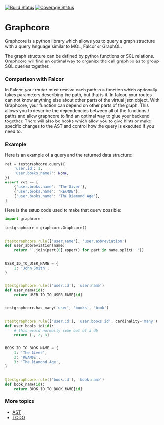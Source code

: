 [![Build Status](https://travis-ci.org/dwiel/graphcore.svg?branch=master)](https://travis-ci.org/dwiel/graphcore) [![Coverage Status](https://coveralls.io/repos/dwiel/graphcore/badge.svg?branch=master&service=github)](https://coveralls.io/github/dwiel/graphcore?branch=master)

# Graphcore

Graphcore is a python library which allows you to query a graph structure with
a query language similar to MQL, Falcor or GraphQL.

The graph structure can be defined by python functions or SQL relations.
Graphcore will find an optimal way to organize the call graph so as to group
SQL queries together.

### Comparison with Falcor

In Falcor, your router must resolve each path to a function which optionally
takes parameters describing the path, but that is it.  In falcor, your routes
can not know anything else about other parts of the virtual json object.  With
Graphcore, your function can depend on other parts of the graph.  This allows
you to describe the dependencies between all of the functions / paths and allow
graphcore to find an optimal way to glue your backend together.  There will
also be hooks which allow you to give hints or make specific changes to the AST
and control how the query is executed if you need to.

### Example

Here is an example of a query and the returned data structure:

```python
ret = testgraphcore.query({
    'user.id': 1,
    'user.books.name?': None,
})
assert ret == [
    {'user.books.name': 'The Giver'},
    {'user.books.name': 'REAMDE'},
    {'user.books.name': 'The Diamond Age'},
]
```

Here is the setup code used to make that query possible:

```python
import graphcore

testgraphcore = graphcore.Graphcore()


@testgraphcore.rule(['user.name'], 'user.abbreviation')
def user_abbreviation(name):
    return ''.join(part[0].upper() for part in name.split(' '))


USER_ID_TO_USER_NAME = {
    1: 'John Smith',
}


@testgraphcore.rule(['user.id'], 'user.name')
def user_name(id):
    return USER_ID_TO_USER_NAME[id]


testgraphcore.has_many('user', 'books', 'book')


@testgraphcore.rule(['user.id'], 'user.books.id', cardinality='many')
def user_books_id(id):
    # this would normally come out of a db
    return [1, 2, 3]


BOOK_ID_TO_BOOK_NAME = {
    1: 'The Giver',
    2: 'REAMDE',
    3: 'The Diamond Age',
}


@testgraphcore.rule(['book.id'], 'book.name')
def book_name(id):
    return BOOK_ID_TO_BOOK_NAME[id]

```

### More topics

- [AST](docs/ast.md)
- [TODO](docs/todo.md)
